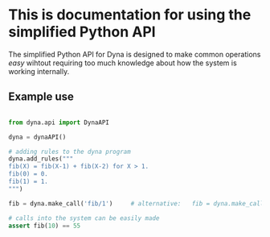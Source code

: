 # This is documentation for using the simplified Python API

The simplified Python API for Dyna is designed to make common operations *easy*
wihtout requiring too much knowledge about how the system is working internally.


## Example use
```python

from dyna.api import DynaAPI

dyna = dynaAPI()

# adding rules to the dyna program
dyna.add_rules("""
fib(X) = fib(X-1) + fib(X-2) for X > 1.
fib(0) = 0.
fib(1) = 1.
""")

fib = dyna.make_call('fib/1')     # alternative:   fib = dyna.make_call('fib(%)')

# calls into the system can be easily made
assert fib(10) == 55



```
